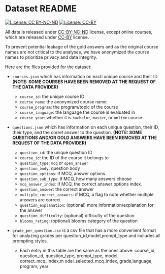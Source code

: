 # Dataset README

[![License: CC BY-NC-ND](https://img.shields.io/badge/License-CC%20BY--NC--ND-blue.svg)](https://creativecommons.org/licenses/by-nc-nd/4.0/)
[![License: CC-BY](https://img.shields.io/badge/License-CC--BY-blue.svg)](https://creativecommons.org/licenses/by/4.0/)

All data is released under [CC-BY-NC-ND](https://creativecommons.org/licenses/by-nc-nd/4.0/deed.en) license, except online courses, which are released under [CC-BY](https://creativecommons.org/licenses/by/4.0/) license. 

To prevent potential leakage of the gold answers and as the original course names are not critical to the analyses, we have anonymized the course names to prioritize privacy and data integrity.

Here are the files provided for the dataset:

- `courses.json` which has information on each unique course and their ID **(NOTE: SOME COURSES HAVE BEEN REMOVED AT THE REQUEST OF THE DATA PROVIDER)** 
    - `course_id`: the unique course ID
    - `course_name`: the anonymized course name
    - `course_program`: the program/topic of the course
    - `course_language`: the language the course is evaluated in
    - `course_year`: whether it is `bachelor`, `master`, or `online` course

- `questions.json` which has information on each unique question, their ID, their type, and the corret answer to the question. **(NOTE: SOME QUESTIONS AND/OR GOLD ANSWERS HAVE BEEN REMOVED AT THE REQUEST OF THE DATA PROVIDER)** 
    - `question_id`: the unique question ID
    - `course_id`: the ID of the course it belongs to
    - `question_type`: `mcq` or `open_answer`
    - `question_body`: question body
    - `question_options`: if MCQ, answer options
    - `question_sub_type`: if MCQ, how many answers choose
    - `mcq_answer_index`: if MCQ, the correct answer options index.
    - `question_answer`: the correct answer
    - `multiple_correct_answers`: if MCQ, a flag to note whether multiple answers are correct
    - `question_explanation`: (optional) more information/explanation for the answer
    - `question_difficulty`: (optional) difficulty of the question
    - `blooms_rating`: (optional) blooms category of the question

- `grade_per_question.csv` is a csv file that has a more convenient format for analyzing grades per question_id,model,prompt_type and includes all prompting styles.
    - Each entry in this table are the same as the ones above: course_id, question_id, question_type, prompt_type, model, correct_mcq_index,m odel_selected_mcq_index, grade,language, program, year
